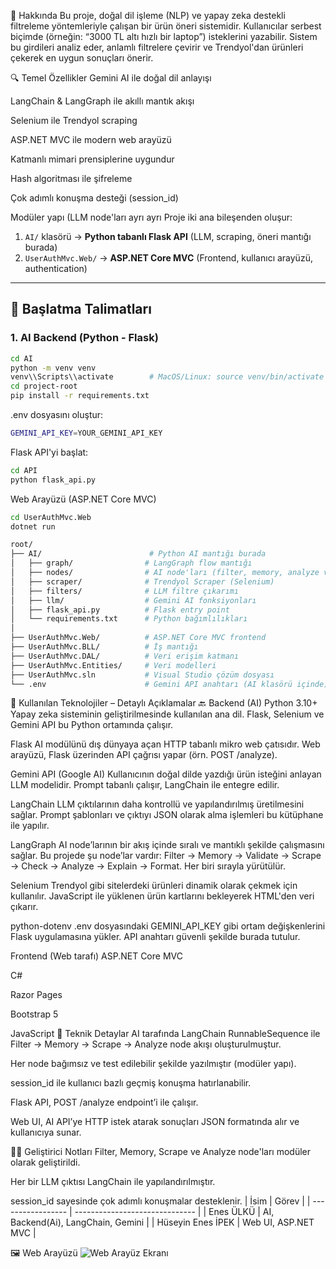 🧠 Hakkında
Bu proje, doğal dil işleme (NLP) ve yapay zeka destekli filtreleme yöntemleriyle çalışan bir ürün öneri sistemidir. Kullanıcılar serbest biçimde (örneğin: “3000 TL altı hızlı bir laptop”) isteklerini yazabilir. Sistem bu girdileri analiz eder, anlamlı filtrelere çevirir ve Trendyol'dan ürünleri çekerek en uygun sonuçları önerir.

🔍 Temel Özellikler
Gemini AI ile doğal dil anlayışı

LangChain & LangGraph ile akıllı mantık akışı

Selenium ile Trendyol scraping

ASP.NET MVC ile modern web arayüzü

Katmanlı mimari prensiplerine uygundur

Hash algoritması ile şifreleme

Çok adımlı konuşma desteği (session_id)

Modüler yapı (LLM node'ları ayrı ayrı
Proje iki ana bileşenden oluşur:

1. `AI/` klasörü → **Python tabanlı Flask API** (LLM, scraping, öneri mantığı burada)
2. `UserAuthMvc.Web/` → **ASP.NET Core MVC** (Frontend, kullanıcı arayüzü, authentication)

---

## 🚀 Başlatma Talimatları

### 1. AI Backend (Python - Flask)

```bash
cd AI
python -m venv venv
venv\\Scripts\\activate        # MacOS/Linux: source venv/bin/activate
cd project-root
pip install -r requirements.txt
```
.env dosyasını oluştur:
```bash
GEMINI_API_KEY=YOUR_GEMINI_API_KEY
```
Flask API'yi başlat:
```bash
cd API
python flask_api.py
```
Web Arayüzü (ASP.NET Core MVC)
```bash
cd UserAuthMvc.Web
dotnet run
```
```bash
root/
├── AI/                        # Python AI mantığı burada
│   ├── graph/                # LangGraph flow mantığı
│   ├── nodes/                # AI node'ları (filter, memory, analyze vs.)
│   ├── scraper/              # Trendyol Scraper (Selenium)
│   ├── filters/              # LLM filtre çıkarımı
│   ├── llm/                  # Gemini AI fonksiyonları
│   ├── flask_api.py          # Flask entry point
│   └── requirements.txt      # Python bağımlılıkları
│
├── UserAuthMvc.Web/          # ASP.NET Core MVC frontend
├── UserAuthMvc.BLL/          # İş mantığı
├── UserAuthMvc.DAL/          # Veri erişim katmanı
├── UserAuthMvc.Entities/     # Veri modelleri
├── UserAuthMvc.sln           # Visual Studio çözüm dosyası
└── .env                      # Gemini API anahtarı (AI klasörü içinde)
```
🧠 Kullanılan Teknolojiler – Detaylı Açıklamalar
🔙 Backend (AI)
Python 3.10+
Yapay zeka sisteminin geliştirilmesinde kullanılan ana dil. Flask, Selenium ve Gemini API bu Python ortamında çalışır.

Flask
AI modülünü dış dünyaya açan HTTP tabanlı mikro web çatısıdır. Web arayüzü, Flask üzerinden API çağrısı yapar (örn. POST /analyze).

Gemini API (Google AI)
Kullanıcının doğal dilde yazdığı ürün isteğini anlayan LLM modelidir. Prompt tabanlı çalışır, LangChain ile entegre edilir.

LangChain
LLM çıktılarının daha kontrollü ve yapılandırılmış üretilmesini sağlar. Prompt şablonları ve çıktıyı JSON olarak alma işlemleri bu kütüphane ile yapılır.

LangGraph
AI node’larının bir akış içinde sıralı ve mantıklı şekilde çalışmasını sağlar.
Bu projede şu node’lar vardır: Filter → Memory → Validate → Scrape → Check → Analyze → Explain → Format. Her biri sırayla yürütülür.

Selenium
Trendyol gibi sitelerdeki ürünleri dinamik olarak çekmek için kullanılır. JavaScript ile yüklenen ürün kartlarını bekleyerek HTML'den veri çıkarır.

python-dotenv
.env dosyasındaki GEMINI_API_KEY gibi ortam değişkenlerini Flask uygulamasına yükler. API anahtarı güvenli şekilde burada tutulur.

Frontend (Web tarafı)
ASP.NET Core MVC

C#

Razor Pages

Bootstrap 5

JavaScript
🔧 Teknik Detaylar
AI tarafında LangChain RunnableSequence ile Filter → Memory → Scrape → Analyze node akışı oluşturulmuştur.

Her node bağımsız ve test edilebilir şekilde yazılmıştır (modüler yapı).

session_id ile kullanıcı bazlı geçmiş konuşma hatırlanabilir.

Flask API, POST /analyze endpoint’i ile çalışır.

Web UI, AI API’ye HTTP istek atarak sonuçları JSON formatında alır ve kullanıcıya sunar.

👨‍💻 Geliştirici Notları
Filter, Memory, Scrape ve Analyze node'ları modüler olarak geliştirildi.

Her bir LLM çıktısı LangChain ile yapılandırılmıştır.

session_id sayesinde çok adımlı konuşmalar desteklenir.
| İsim              | Görev                          |
| ----------------- | ------------------------------ |
| Enes ÜLKÜ         | AI, Backend(Ai), LangChain, Gemini |
| Hüseyin Enes İPEK | Web UI, ASP.NET MVC            |

🖼 Web Arayüzü
![Web Arayüz Ekranı](https://github.com/user-attachments/assets/dd9fe1c8-de30-4c4e-aa32-ef4758331188)

